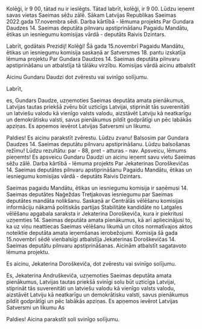 Kolēģi, ir 9 00, tātad nu ir ieslēgts. Tātad labrīt, kolēģi, ir 9 00. Lūdzu ieņemt savas vietas Saeimas sēžu zālē. Sākam Latvijas Republikas Saeimas 2022.gada 17.novembra sēdi. Darba kārtībā - lēmuma projekts Par Gundara Daudzes 14. Saeimas deputāta pilnvaru apstiprināšanu Pagaidu Mandātu, ētikas un iesniegumu komisijas vārdā - deputāts Raivis Dzintars.

Labrīt, godātais Prezidij! Kolēģi! Šā gada 15.novembrī Pagaidu Mandātu, ētikas un iesniegumu komisija saskaņā ar Satversmes 18. pantu izskatīja lēmuma projektu Par Gundara Daudzes 14. Saeimas deputāta pilnvaru apstiprināšanu un atbalstīja tā tālāku virzību. Komisijas vārdā aicinu atbalstīt 

Aicinu Gundaru Daudzi dot zvērestu vai svinīgo solījumu.

Labrīt,

es, Gundars Daudze, uzņemoties Saeimas deputāta amata pienākumus, Latvijas tautas priekšā zvēru būt uzticīgs Latvijai, stiprināt tās suverenitāti un latviešu valodu kā vienīgo valsts valodu, aizstāvēt Latviju kā neatkarīgu un demokrātisku valsti, savus pienākumus pildīt godprātīgi un pēc labākās apziņas. Es apņemos ievērot Latvijas Satversmi un likumu.

Paldies! Es aicinu parakstīt zvērestu. Lūdzu zvanu! Balsosim par Gundara Daudzes 14. Saeimas deputātu pilnvaru apstiprināšanu. Lūdzu balsošanas režīmu! Lūdzu rezultātu: par - 88, pret - atturas - nav. Apsveicu, lēmums pieņemts! Es apsveicu Gundaru Daudzi un aicinu ieņemt savu vietu Saeimas sēžu zālē. Darba kārtībā - lēmuma projekts Par Jekaterinas Doroškevičas 14. Saeimas deputātes pilnvaru apstiprināšanu Pagaidu Mandātu, ētikas un iesniegumu komisijas vārdā - deputāts Raivis Dzintars.

Saeimas pagaidu Mandātu, ētikas un iesniegumu komisija ir saņēmusi 14. Saeimas deputātes Naģeždas Tretjakovas iesniegumu par Saeimas deputātes mandāta nolikšanu. Saskaņā ar Centrālās vēlēšanu komisijas informāciju nākamā politiskās partijas Stabilitāte kandidāte no Latgales vēlēšanu apgabala saraksta ir Jekaterina Doroškeviča, kura ir piekritusi uzņemties 14. Saeimas deputāta amata pienākumus, kā arī apliecinājusi to, ka uz viņu neattiecas Saeimas vēlēšanu likumā un citos normatīvajos aktos noteiktie deputāta amata ieņemšanas ierobežojumi. Komisija šā gada 15.novembrī sēdē vienbalsīgi atbalstīja Jekaterinas Doroškevičas 14. Saeimas deputātu pilnvaru apstiprināšanas. Aicinām atbalstīt sagatavoto lēmuma projektu.

Es aicinu, Jekaterina Doroškeviča, dot zvērestu vai svinīgo solījumu.

Es, Jekaterina Andruškeviča, uzņemoties Saeimas deputāta amata pienākumus, Latvijas tautas priekšā svinīgi solu būt uzticīga Latvijai, stiprināt tās suverenitāti un latviešu valodu kā vienīgo valsts valodu, aizstāvēt Latviju kā neatkarīgu un demokrātisku valsti, savus pienākumus pildīt godprātīgi un pēc labākās apziņas. Es apņemos ievērot Latvijas Satversmi un likumu As

Paldies! Aicina parakstīt soli svinīgo solījumu.